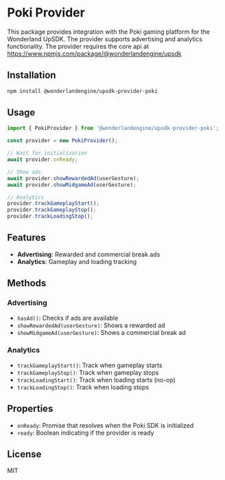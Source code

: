 # Poki Provider

This package provides integration with the Poki gaming platform for the Wonderland UpSDK. The provider supports advertising and analytics functionality. The provider requires the core api at <https://www.npmjs.com/package/@wonderlandengine/upsdk>

## Installation

```bash
npm install @wonderlandengine/upsdk-provider-poki
```

## Usage

```javascript
import { PokiProvider } from '@wonderlandengine/upsdk-provider-poki';

const provider = new PokiProvider();

// Wait for initialization
await provider.onReady;

// Show ads
await provider.showRewardedAd(userGesture);
await provider.showMidgameAd(userGesture);

// Analytics
provider.trackGameplayStart();
provider.trackGameplayStop();
provider.trackLoadingStop();
```

## Features

- **Advertising**: Rewarded and commercial break ads
- **Analytics**: Gameplay and loading tracking

## Methods

### Advertising

- `hasAd()`: Checks if ads are available
- `showRewardedAd(userGesture)`: Shows a rewarded ad
- `showMidgameAd(userGesture)`: Shows a commercial break ad

### Analytics

- `trackGameplayStart()`: Track when gameplay starts
- `trackGameplayStop()`: Track when gameplay stops
- `trackLoadingStart()`: Track when loading starts (no-op)
- `trackLoadingStop()`: Track when loading stops

## Properties

- `onReady`: Promise that resolves when the Poki SDK is initialized
- `ready`: Boolean indicating if the provider is ready

## License

MIT
